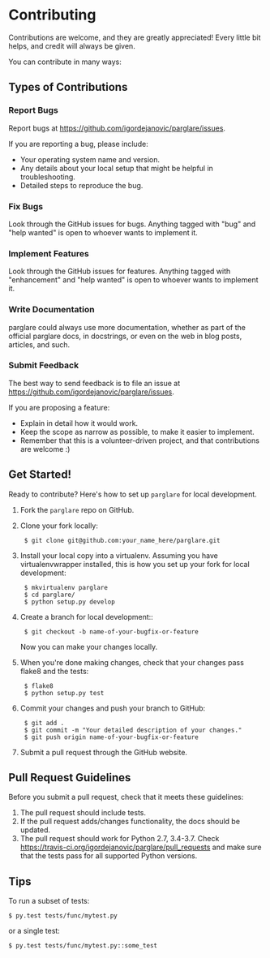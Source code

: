 # Contributing

Contributions are welcome, and they are greatly appreciated! Every little bit
helps, and credit will always be given.

You can contribute in many ways:

## Types of Contributions

### Report Bugs

Report bugs at https://github.com/igordejanovic/parglare/issues.

If you are reporting a bug, please include:

- Your operating system name and version.
- Any details about your local setup that might be helpful in troubleshooting.
- Detailed steps to reproduce the bug.

### Fix Bugs

Look through the GitHub issues for bugs. Anything tagged with "bug" and "help
wanted" is open to whoever wants to implement it.

### Implement Features

Look through the GitHub issues for features. Anything tagged with "enhancement"
and "help wanted" is open to whoever wants to implement it.

### Write Documentation

parglare could always use more documentation, whether as part of the official
parglare docs, in docstrings, or even on the web in blog posts, articles, and
such.

### Submit Feedback

The best way to send feedback is to file an issue at
https://github.com/igordejanovic/parglare/issues.

If you are proposing a feature:

- Explain in detail how it would work.
- Keep the scope as narrow as possible, to make it easier to implement.
- Remember that this is a volunteer-driven project, and that contributions are
  welcome :)

## Get Started!

Ready to contribute? Here's how to set up `parglare` for local development.

1. Fork the `parglare` repo on GitHub.
2. Clone your fork locally:

        $ git clone git@github.com:your_name_here/parglare.git

3. Install your local copy into a virtualenv. Assuming you have
   virtualenvwrapper installed, this is how you set up your fork for local
   development:

        $ mkvirtualenv parglare
        $ cd parglare/
        $ python setup.py develop

4. Create a branch for local development::

        $ git checkout -b name-of-your-bugfix-or-feature

   Now you can make your changes locally.

5. When you're done making changes, check that your changes pass flake8 and the
   tests:

        $ flake8
        $ python setup.py test

6. Commit your changes and push your branch to GitHub:

        $ git add .
        $ git commit -m "Your detailed description of your changes."
        $ git push origin name-of-your-bugfix-or-feature

7. Submit a pull request through the GitHub website.

## Pull Request Guidelines

Before you submit a pull request, check that it meets these guidelines:

1. The pull request should include tests.
2. If the pull request adds/changes functionality, the docs should be updated.
3. The pull request should work for Python 2.7, 3.4-3.7. Check
   https://travis-ci.org/igordejanovic/parglare/pull_requests and make sure that
   the tests pass for all supported Python versions.

## Tips

To run a subset of tests:

```
$ py.test tests/func/mytest.py
```

or a single test:

```
$ py.test tests/func/mytest.py::some_test
```
